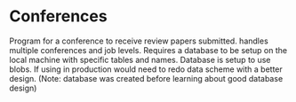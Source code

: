 Conferences
===========

Program for a conference to receive review papers submitted. handles multiple conferences and job levels. 
Requires a database to be setup on the local machine with specific tables and names.
Database is setup to use blobs. If using in production would need to redo data scheme with a better design.
(Note: database was created before learning about good database design)
